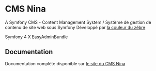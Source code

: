 # CMS Nina

A Symfony CMS - Content Management System / Système de gestion de contenu de site web sous Symfony
Développé par [la couleur du zèbre](https://www.lacouleurduzebre.com/)

Symfony 4 X EasyAdminBundle

## Documentation

Documentation complète disponible sur [le site du CMS Nina](https://www.cms-nina.fr/)
